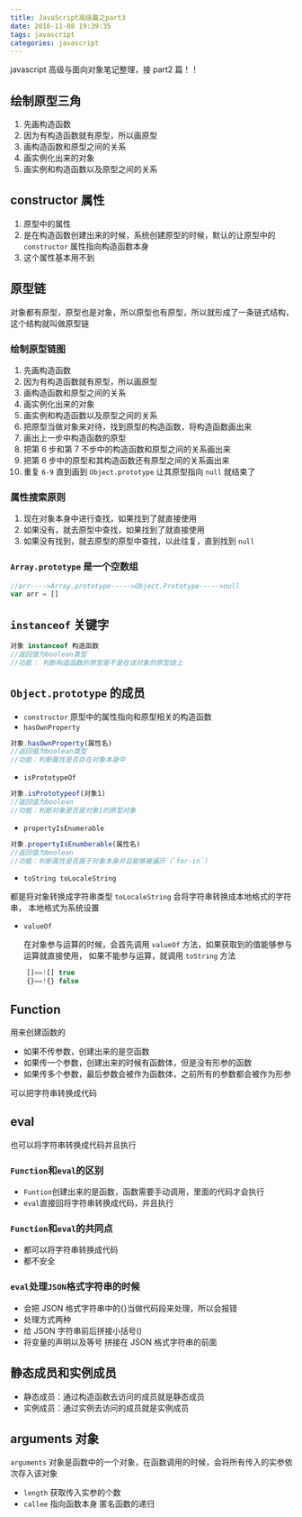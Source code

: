 ```yaml
---
title: JavaScript高级篇之part3
date: 2016-11-08 19:39:35
tags: javascript
categories: javascript
---
```


javascript 高级与面向对象笔记整理，接 part2 篇！！

<!-- more -->

## 绘制原型三角

1. 先画构造函数
2. 因为有构造函数就有原型，所以画原型
3. 画构造函数和原型之间的关系
4. 画实例化出来的对象
5. 画实例和构造函数以及原型之间的关系

## constructor 属性

1. 原型中的属性
2. 是在构造函数创建出来的时候，系统创建原型的时候，默认的让原型中的 `constructor` 属性指向构造函数本身
3. 这个属性基本用不到

## 原型链

对象都有原型，原型也是对象，所以原型也有原型，所以就形成了一条链式结构，这个结构就叫做原型链

### 绘制原型链图

1. 先画构造函数
2. 因为有构造函数就有原型，所以画原型
3. 画构造函数和原型之间的关系
4. 画实例化出来的对象
5. 画实例和构造函数以及原型之间的关系
6. 把原型当做对象来对待，找到原型的构造函数，将构造函数画出来
7. 画出上一步中构造函数的原型
8. 把第 6 步和第 7 不步中的构造函数和原型之间的关系画出来
9. 把第 6 步中的原型和其构造函数还有原型之间的关系画出来
10. 重复 `6-9` 直到画到 `Object.prototype` 让其原型指向 `null` 就结束了

### 属性搜索原则

1. 现在对象本身中进行查找，如果找到了就直接使用
2. 如果没有，就去原型中查找，如果找到了就直接使用
3. 如果没有找到，就去原型的原型中查找，以此往复，直到找到 `null`

### `Array.prototype` 是一个空数组

```js
//arr---->Array.prototype----->Object.Prototype----->null
var arr = []
```

## `instanceof` 关键字

```js
对象 instanceof 构造函数
//返回值为boolean类型
//功能： 判断构造函数的原型是不是在该对象的原型链上
```

## `Object.prototype` 的成员

- `constructor` 原型中的属性指向和原型相关的构造函数
- `hasOwnProperty`

```js
对象.hasOwnProperty(属性名)
//返回值为boolean类型
//功能：判断属性是否存在对象本身中
```

- `isPrototypeOf`

```js
对象.isPrototypeof(对象1)
//返回值为boolean
//功能：判断对象是否是对象1的原型对象
```

- `propertyIsEnumerable`

```js
对象.propertyIsEnumberable(属性名)
//返回值为boolean
//功能：判断属性是否属于对象本身并且能够被遍历（`for-in`）
```

- `toString toLocaleString`

都是将对象转换成字符串类型
`toLocaleString` 会将字符串转换成本地格式的字符串， 本地格式为系统设置

- `valueOf`

  在对象参与运算的时候，会首先调用 `valueOf` 方法，如果获取到的值能够参与运算就直接使用，
  如果不能参与运算，就调用 `toString` 方法

```js
    []==![] true
    {}==!{} false
```

## Function

用来创建函数的

- 如果不传参数，创建出来的是空函数
- 如果传一个参数，创建出来的时候有函数体，但是没有形参的函数
- 如果传多个参数，最后参数会被作为函数体，之前所有的参数都会被作为形参

可以把字符串转换成代码

## eval

也可以将字符串转换成代码并且执行

### `Function`和`eval`的区别

- `Funtion`创建出来的是函数，函数需要手动调用，里面的代码才会执行
- `eval`直接回将字符串转换成代码，并且执行

### `Function`和`eval`的共同点

- 都可以将字符串转换成代码
- 都不安全

### `eval`处理`JSON`格式字符串的时候

- 会把 JSON 格式字符串中的{}当做代码段来处理，所以会报错
- 处理方式两种
- 给 JSON 字符串前后拼接小括号()
- 将变量的声明以及等号 拼接在 JSON 格式字符串的前面

## 静态成员和实例成员

- 静态成员：通过构造函数去访问的成员就是静态成员
- 实例成员：通过实例去访问的成员就是实例成员

## arguments 对象

`arguments` 对象是函数中的一个对象，在函数调用的时候，会将所有传入的实参依次存入该对象

- `length` 获取传入实参的个数
- `callee` 指向函数本身 匿名函数的递归
